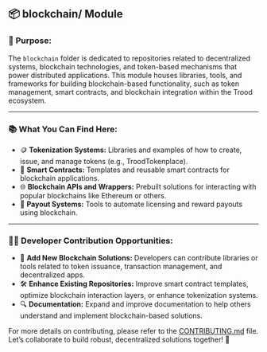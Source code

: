 ## 📦 **blockchain/** Module

### 🔗 **Purpose:**
The `blockchain` folder is dedicated to repositories related to decentralized systems, blockchain technologies, and token-based mechanisms that power distributed applications. This module houses libraries, tools, and frameworks for building blockchain-based functionality, such as token management, smart contracts, and blockchain integration within the Trood ecosystem.

---

### 📚 **What You Can Find Here:**
- 🪙 **Tokenization Systems:** Libraries and examples of how to create, issue, and manage tokens (e.g., TroodTokenplace).
- 📜 **Smart Contracts:** Templates and reusable smart contracts for blockchain applications.
- 🌐 **Blockchain APIs and Wrappers:** Prebuilt solutions for interacting with popular blockchains like Ethereum or others.
- 💸 **Payout Systems:** Tools to automate licensing and reward payouts using blockchain.

---

### 👨‍💻 **Developer Contribution Opportunities:**
- 🚀 **Add New Blockchain Solutions:** Developers can contribute libraries or tools related to token issuance, transaction management, and decentralized apps.
- 🛠 **Enhance Existing Repositories:** Improve smart contract templates, optimize blockchain interaction layers, or enhance tokenization systems.
- 🔍 **Documentation:** Expand and improve documentation to help others understand and implement blockchain-based solutions.

For more details on contributing, please refer to the [CONTRIBUTING.md](../CONTRIBUTING.md) file. Let’s collaborate to build robust, decentralized solutions together! 🌟
